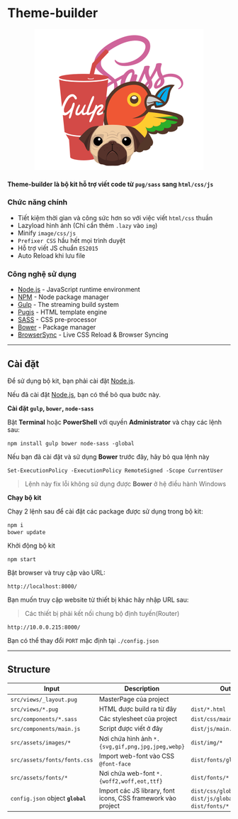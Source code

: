 # Theme-builder

<!-- ![Image] -->

<p align="center">
	<img src="src/assets/images/gulp-pug-sass-bower.png">
</p>

#### **Theme-builder là bộ kit hỗ trợ viết code từ `pug/sass` sang `html/css/js`**

### Chức năng chính
- Tiết kiệm thời gian và công sức hơn so với việc viết `html/css` thuần
- Lazyload hình ảnh (Chỉ cần thêm `.lazy` vào `img`)
- Minify `image/css/js`
- `Prefixer CSS` hầu hết mọi trình duyệt
- Hỗ trợ viết JS chuẩn `ES2015`
- Auto Reload khi lưu file

### Công nghệ sử dụng
- [Node.js] - JavaScript runtime environment
- [NPM] - Node package manager
- [Gulp] - The streaming build system
- [Pugjs] - HTML template engine
- [SASS] - CSS pre-processor
- [Bower] - Package manager
- [BrowserSync] - Live CSS Reload & Browser Syncing

***

## Cài đặt

Để sử dụng bộ kit, bạn phải cài đặt [Node.js].

Nếu đã cài đặt [Node.js], bạn có thể bỏ qua bước này.

**Cài đặt `gulp`, `bower`, `node-sass`**

Bật **Terminal** hoặc **PowerShell** với quyền **Administrator** và chạy các lệnh sau:

```
npm install gulp bower node-sass -global
```

Nếu bạn đã cài đặt và sử dụng **Bower** trước đây, hãy bỏ qua lệnh này

```
Set-ExecutionPolicy -ExecutionPolicy RemoteSigned -Scope CurrentUser
```

> Lệnh này fix lỗi không sử dụng được **Bower** ở hệ điều hành Windows

**Chạy bộ kit**

Chạy 2 lệnh sau để cài đặt các package được sử dụng trong bộ kit:

```
npm i
bower update
```

Khởi động bộ kit

```
npm start
```

Bật browser và truy cập vào URL:

```
http://localhost:8000/
```

Bạn muốn truy cập website từ thiết bị khác hãy nhập URL sau:
> Các thiết bị phải kết nối chung bộ định tuyến(Router)

```
http://10.0.0.215:8000/
```

Bạn có thể thay đổi `PORT` mặc định tại `./config.json`

***

## Structure

| Input | Description | Output |
| ------ | ------ | ------ |
| `src/views/_layout.pug` | MasterPage của project | |
| `src/views/*.pug` | HTML được build ra từ đây | `dist/*.html` |
| `src/components/*.sass` | Các stylesheet của project | `dist/css/main.min.css` |
| `src/components/main.js` | Script được viết ở đây | `dist/js/main.min.js` |
| `src/assets/images/*` | Nơi chứa hình ảnh `*.{svg,gif,png,jpg,jpeg,webp}` | `dist/img/*` |
| `src/assets/fonts/fonts.css` | Import web-font vào CSS `@font-face` | `dist/fonts/global.min.css` |
| `src/assets/fonts/*` | Nơi chứa web-font `*.{woff2,woff,eot,ttf}` | `dist/fonts/*` |
| `config.json` object **`global`** | Import các JS library, font icons, CSS framework vào project | `dist/css/global.min.css` <br> `dist/js/global.min.js` <br> `dist/fonts/*` |


[//]: # (These are reference links used in the body of this note and get stripped out when the markdown processor does its job. There is no need to format nicely because it shouldn't be seen. Thanks SO - http://stackoverflow.com/questions/4823468/store-comments-in-markdown-syntax)

[Node.js]: https://nodejs.org/
[NPM]: https://www.npmjs.com/
[Gulp]: https://gulpjs.com/
[Pugjs]: https://pugjs.org/
[SASS]: https://sass-lang.com/
[Bower]: https://bower.io/
[BrowserSync]: https://www.browsersync.io/
[Image]: src/assets/images/gulp-pug-sass-bower.png